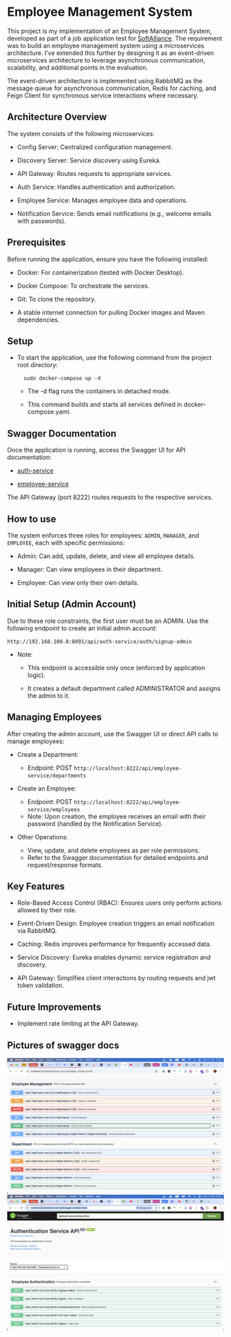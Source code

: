# Employee Management System

This project is my implementation of an Employee Management System, developed as part of a job application test for [SoftAlliance](https://www.softalliance.com). The requirement was to build an employee management system using a microservices architecture. I’ve extended this further by designing it as an event-driven microservices architecture to leverage asynchronous communication, scalability, and additional points in the evaluation.

The event-driven architecture is implemented using RabbitMQ as the message queue for asynchronous communication, Redis for caching, and Feign Client for synchronous service interactions where necessary.

## Architecture Overview

The system consists of the following microservices:

- Config Server: Centralized configuration management.

- Discovery Server: Service discovery using Eureka.

- API Gateway: Routes requests to appropriate services.

- Auth Service: Handles authentication and authorization.

- Employee Service: Manages employee data and operations.

- Notification Service: Sends email notifications (e.g., welcome emails with passwords).

## Prerequisites

Before running the application, ensure you have the following installed:

- Docker: For containerization (tested with Docker Desktop).

- Docker Compose: To orchestrate the services.

- Git: To clone the repository.

- A stable internet connection for pulling Docker images and Maven dependencies.

## Setup

- To start the application, use the following command from the project root directory:

  ```{bash}
    sudo docker-compose up -d
  ```

  - The -d flag runs the containers in detached mode.

  - This command builds and starts all services defined in docker-compose.yaml.

## Swagger Documentation

Once the application is running, access the Swagger UI for API documentation:

- [auth-service](http://localhost:8222/api/auth-service/swagger-ui/index.html)

- [employee-service](http://localhost:8222/api/employee-service/swagger-ui/index.html)

The API Gateway (port 8222) routes requests to the respective services.

## How to use

The system enforces three roles for employees: `ADMIN`, `MANAGER`, and `EMPLOYEE`, each with specific permissions:

- Admin: Can add, update, delete, and view all employee details.

- Manager: Can view employees in their department.

- Employee: Can view only their own details.

## Initial Setup (Admin Account)

Due to these role constraints, the first user must be an ADMIN. Use the following endpoint to create an initial admin account:

```{bash}
http://192.168.100.8:8091/api/auth-service/auth/signup-admin
```

- Note:

  - This endpoint is accessible only once (enforced by application logic).

  - It creates a default department called ADMINISTRATOR and assigns the admin to it.

## Managing Employees

After creating the admin account, use the Swagger UI or direct API calls to manage employees:

- Create a Department:

  - Endpoint: POST `http://localhost:8222/api/employee-service/departments`

- Create an Employee:

  - Endpoint: POST `http://localhost:8222/api/employee-service/employees`
  - Note: Upon creation, the employee receives an email with their password (handled by the Notification Service).

- Other Operations:
  - View, update, and delete employees as per role permissions.
  - Refer to the Swagger documentation for detailed endpoints and request/response formats.

## Key Features

- Role-Based Access Control (RBAC): Ensures users only perform actions allowed by their role.

- Event-Driven Design: Employee creation triggers an email notification via RabbitMQ.

- Caching: Redis improves performance for frequently accessed data.

- Service Discovery: Eureka enables dynamic service registration and discovery.

- API Gateway: Simplifies client interactions by routing requests and jwt token validation.

## Future Improvements

- Implement rate limiting at the API Gateway.

## Pictures of swagger docs

![Employee Service](employee-service.png)
![Auth Service](auth-service.png)
